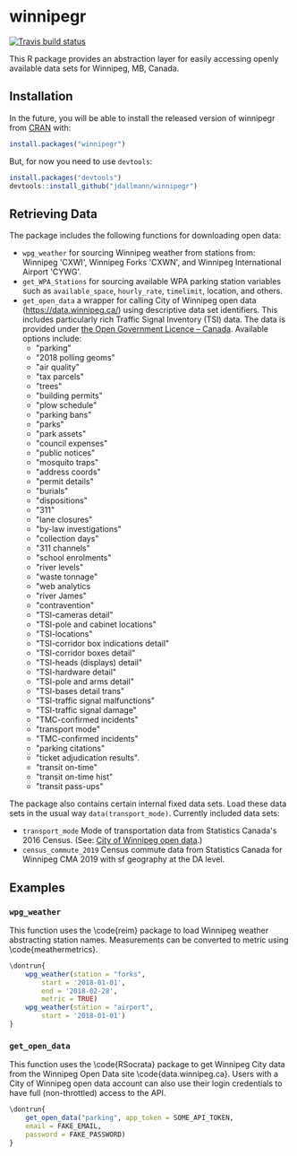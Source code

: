 # winnipegr
[![Travis build status](https://travis-ci.org/jdallmann/winnipegr.svg?branch=master)](https://travis-ci.org/jdallmann/winnipegr) 

This R package provides an abstraction layer for easily accessing openly available data sets for Winnipeg, MB, Canada. 


## Installation

In the future, you will be able to install the released version of winnipegr from [CRAN](https://CRAN.R-project.org) with:

``` r
install.packages("winnipegr")
```

But, for now you need to use `devtools`:
``` r
install.packages("devtools")
devtools::install_github("jdallmann/winnipegr")
```

## Retrieving Data
The package includes the following functions for downloading open data:

- `wpg_weather` for sourcing Winnipeg weather from stations from: Winnipeg 'CXWI', Winnipeg Forks 'CXWN', and Winnipeg International Airport 'CYWG'.
- `get_WPA_Stations` for sourcing available WPA parking station variables such as `available_space`, `hourly_rate`, `timelimit`, location, and others.
- `get_open_data` a wrapper for calling City of Winnipeg open data (https://data.winnipeg.ca/) using descriptive data set identifiers. This includes particularly rich Traffic Signal Inventory (TSI) data. The data is provided under [the Open Government Licence – Canada](https://open.canada.ca/en/open-government-licence-canada). Available options include: 
    + "parking"
    + "2018 polling geoms"
    + "air quality"
    + "tax parcels"
    + "trees"
    + "building permits"
    + "plow schedule" 
    + "parking bans"
    + "parks"
    + "park assets"
    + "council expenses"
    + "public notices"
    + "mosquito traps"
    + "address coords"
    + "permit details"
    + "burials"
    + "dispositions"
    + "311"
    + "lane closures"
    + "by-law investigations"
    + "collection days" 
    + "311 channels"
    + "school enrolments"
    + "river levels"
    + "waste tonnage"
    + "web analytics
    + "river James"
    + "contravention"
    + "TSI-cameras detail"
    + "TSI-pole and cabinet locations"
    + "TSI-locations"
    + "TSI-corridor box indications detail"
    + "TSI-corridor boxes detail"
    + "TSI-heads (displays) detail"
    + "TSI-hardware detail"
    + "TSI-pole and arms detail"
    + "TSI-bases detail trans"
    + "TSI-traffic signal malfunctions"
    + "TSI-traffic signal damage"
    + "TMC-confirmed incidents"
    + "transport mode"
    + "TMC-confirmed incidents"
    + "parking citations" 
    + "ticket adjudication results".
    + "transit on-time"
    + "transit on-time hist"
    + "transit pass-ups"

The package also contains certain internal fixed data sets. Load these data sets in the usual way `data(transport_mode)`. Currently included data sets:

- `transport_mode` Mode of transportation data from Statistics Canada's 2016 Census. (See: [City of Winnipeg open data](https://dev.socrata.com/foundry/data.winnipeg.ca/ijxa-tybv).)
- `census_commute_2019` Census commute data from Statistics Canada for Winnipeg CMA 2019 with sf geography at the DA level.


## Examples
### `wpg_weather`
This function uses the \code{reim} package to load Winnipeg
weather abstracting station names. Measurements can be
converted to metric using \code{meathermetrics}.

``` r
\dontrun{
    wpg_weather(station = "forks",
        start = '2018-01-01',
        end = '2018-02-28',
        metric = TRUE)
    wpg_weather(station = "airport",
        start = '2018-01-01')
}
```


### `get_open_data`
This function uses the \code{RSocrata} package to get Winnipeg
City data from the Winnipeg Open Data site \code{data.winnipeg.ca}.
Users with a City of Winnipeg open data account can also use their
login credentials to have full (non-throttled) access to the API.
``` r
\dontrun{
    get_open_data("parking", app_token = SOME_API_TOKEN,
    email = FAKE_EMAIL,
    password = FAKE_PASSWORD)
}
```
